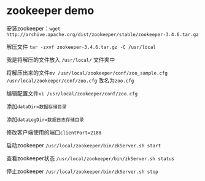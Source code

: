 # zookeeper demo
安装zookeeper：`wget http://archive.apache.org/dist/zookeeper/stable/zookeeper-3.4.6.tar.gz`

解压文件 `tar -zxvf zookeeper-3.4.6.tar.gz -C /usr/local`

我是将解压的文件放入 `/usr/local/` 文件夹中

将解压出来的文件`mv /usr/local/zookeeper/conf/zoo_sample.cfg /usr/local/zookeeper/conf/zoo.cfg` 改名为`zoo.cfg`

编辑配置文件`vi /usr/local/zookeeper/conf/zoo.cfg`

添加`dataDir=数据存储目录`

添加`dataLogDir=数据日志存储目录`

修改客户端使用的端口`clientPort=2188`

启动zookeeper `/usr/local/zookeeper/bin/zkServer.sh start`

查看zookeeper状态 `/usr/local/zookeeper/bin/zkServer.sh status`

停止zookeeper `/usr/local/zookeeper/bin/zkServer.sh stop`
